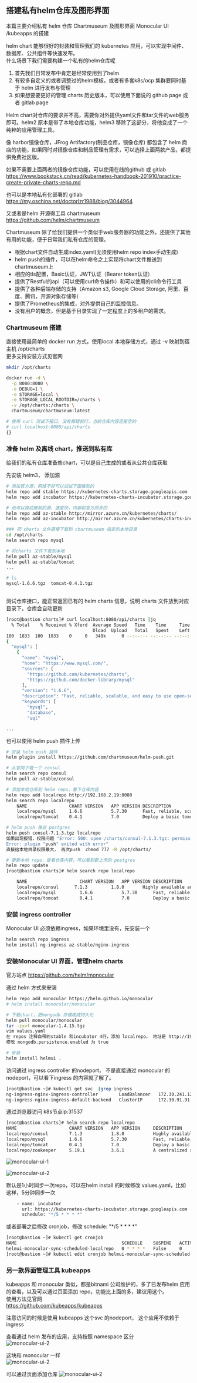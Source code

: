 ## 搭建私有helm仓库及图形界面
本篇主要介绍私有 helm 仓库 Chartmuseum 及图形界面 Monocular UI /kubeapps 的搭建

helm chart 能够很好的封装和管理我们的 kubernetes 应用，可以实现中间件、数据库、公共组件等快速发布。  
什么场景下我们需要构建一个私有的helm仓库呢  
1. 首先我们日常发布中肯定是经常使用到了helm   
2. 有较多自定义的或者调整过的helm模板，或者有多套k8s/ocp 集群要同时基于 helm 进行发布与管理
3. 如果想要要更好的管理 charts 历史版本，可以使用下面说的 github page 或者 gitlab page

Helm chart对仓库的要求并不高，需要你对外提供yaml文件和tar文件的web服务即可。helm2 原本是带了本地仓库功能，helm3 移除了这部分，将他变成了一个纯粹的应用管理工具。  

像 harbor镜像仓库，JFrog Artifactory(制品仓库，镜像仓库) 都包含了 helm 商店的功能，如果同时对镜像仓库和制品管理有需求，可以选择上面两款产品，都提供免费社区版。  

如果不需要上面两者的镜像仓库功能，可以使用在线的github 或 gitlab
https://www.bookstack.cn/read/kubernetes-handbook-201910/practice-create-private-charts-repo.md

也可以是本地私有化部署的 gitlab 
https://my.oschina.net/doctorlzr1988/blog/3044964

又或者是helm 开源得工具 chartmuseum  
https://github.com/helm/chartmuseum

Chartmuseum 除了给我们提供一个类似于web服务器的功能之外，还提供了其他有用的功能，便于日常我们私有仓库的管理。

- 根据chart文件自动生成index.yaml(无须使用helm repo index手动生成)
- helm push的插件，可以在helm命令之上实现将chart文件推送到chartmuseum上
- 相应的tls配置，Basic认证，JWT认证（Bearer token认证）
- 提供了Restful的api（可以使用curl命令操作）和可以使用的cli命令行工具
- 提供了各种后端存储的支持（Amazon s3, Google Cloud Storage, 阿里、百度、腾讯，开源对象存储等）
- 提供了Prometheus的集成，对外提供自己的监控信息。
- 没有用户的概念，但是基于目录实现了一定程度上的多租户的需求。

### Chartmuseum 搭建
直接使用最简单的 docker run 方式，使用local 本地存储方式，通过 -v 映射到宿主机 /opt/charts    
更多支持安装方式见官网  

```bash
mkdir /opt/charts

docker run -d \
  -p 8080:8080 \
  -e DEBUG=1 \
  -e STORAGE=local \
  -e STORAGE_LOCAL_ROOTDIR=/charts \
  -v /opt/charts:/charts \
  chartmuseum/chartmuseum:latest

# 使用 curl 测试下接口，没有报错就行，当前仓库内容还是空的
# curl localhost:8080/api/charts
{}

```

### 准备 helm 及离线 chart，推送到私有库
给我们的私有仓库准备些chart，可以是自己生成的或者从公共仓库获取

先安装 helm3， 添加源
```bash
# 添加官方源，网络不好可以试试下面微软的
helm repo add stable https://kubernetes-charts.storage.googleapis.com
helm repo add incubator https://kubernetes-charts-incubator.storage.googleapis.com

# 也可以换成微软的源，速度快，内容和官方同步的 
helm repo add az-stable http://mirror.azure.cn/kubernetes/charts/
helm repo add az-incubator http://mirror.azure.cn/kubernetes/charts-incubator/
```

```bash
### 把 charts 文件直接下载到 chartmuseum 指定的本地目录
cd /opt/charts
helm search repo mysql

# 将charts 文件下载到本地
helm pull az-stable/mysql
helm pull az-stable/tomcat
...

# ls
mysql-1.6.6.tgz  tomcat-0.4.1.tgz
 
```

测试仓库接口，能正常返回已有的 helm charts 信息，说明 charts 文件放到对应目录下，仓库会自动更新  
```bash
[root@bastion charts]# curl localhost:8080/api/charts |jq
  % Total    % Received % Xferd  Average Speed   Time    Time     Time  Current
                                 Dload  Upload   Total   Spent    Left  Speed
100  1833  100  1833    0     0   349k      0 --:--:-- --:--:-- --:--:--  358k
{
  "mysql": [
    {
      "name": "mysql",
      "home": "https://www.mysql.com/",
      "sources": [
        "https://github.com/kubernetes/charts",
        "https://github.com/docker-library/mysql"
      ],
      "version": "1.6.6",
      "description": "Fast, reliable, scalable, and easy to use open-source relational database system.",
      "keywords": [
        "mysql",
        "database",
        "sql"

...
```

也可以使用 helm push 插件上传
```bash
# 安装 helm push 插件
helm plugin install https://github.com/chartmuseum/helm-push.git

# 从官网下载一个 consul
helm search repo consul
helm pull az-stable/consul 

# 添加本地仓库到 helm repo，看下仓库内容
helm repo add localrepo http://192.168.2.19:8080
helm search repo localrepo
    NAME            	CHART VERSION	APP VERSION	DESCRIPTION                                       
    localrepo/mysql 	1.6.6        	5.7.30     	Fast, reliable, scalable, and easy to use open-...
    localrepo/tomcat	0.4.1        	7.0        	Deploy a basic tomcat application server with s...

# helm push 推送 postgres
helm push consul-7.1.3.tgz localrepo
如果出现报错，权限问题 "Error: 500: open /charts/consul-7.1.3.tgz: permission denied
Error: plugin "push" exited with error" 
直接给本地目录权限最大， 再次push  chmod 777 -R /opt/charts/

# 更新本地 repo，查看仓库内容，可以看到新上传的 postgres
helm repo update 
[root@bastion charts]# helm search repo localrepo

    NAME                	CHART VERSION	APP VERSION	DESCRIPTION                                       
    localrepo/consul      7.1.3         1.8.0       Highly available and distributed service discov...
    localrepo/mysql     	1.6.6        	5.7.30     	Fast, reliable, scalable, and easy to use open-...
    localrepo/tomcat    	0.4.1        	7.0        	Deploy a basic tomcat application server with s...
```

### 安装 ingress controller
Monocular UI 必须依赖ingress，如果环境里没有，先安装一个

```bash
helm search repo ingress
helm install ng-ingress az-stable/nginx-ingress 
```

###  安装Monocular UI 界面，管理helm charts
官方站点 https://github.com/helm/monocular

通过 helm 方式来安装

```bash
helm repo add monocular https://helm.github.io/monocular
# helm install monocular/monocular

# 下载chart，把mongodb 存储改成持久化
helm pull monocular/monocular
tar -zxvf monocular-1.4.15.tgz 
vim values.yaml 
在 repos 注释自带的stable 和incubator 4行，添加 localrepo， 地址是 http://192.168.2.19:8080
修改 mongodb.persistence.enabled 为 true

# 安装
helm install helmui .
```

访问通过 ingress controller 的nodeport， 不是直接通过 monocular 的 nodeport，可以看下ingress 的内容就了解了。

```bash
[root@bastion ~]# kubectl get svc  |grep ingress
ng-ingress-nginx-ingress-controller        LoadBalancer   172.30.241.122   <pending>                              80:31537/TCP,443:30814/TCP   4h53m
ng-ingress-nginx-ingress-default-backend   ClusterIP      172.30.91.91     <none>                                 80/TCP                       4h53m
```


通过浏览器访问 k8s节点ip:31537  

```bash
[root@bastion charts]# helm search repo localrepo
NAME                    CHART VERSION   APP VERSION     DESCRIPTION                                       
localrepo/consul        7.1.3           1.8.0           Highly available and distributed service discov...
localrepo/mysql         1.6.6           5.7.30          Fast, reliable, scalable, and easy to use open-...
localrepo/tomcat        0.4.1           7.0             Deploy a basic tomcat application server with s...
localrepo/zookeeper     5.19.1          3.6.1           A centralized service for maintaining configura...
```

![monocular-ui-1](../images/应用商店/monocular-ui-1.png)

![monocular-ui-2](../images/应用商店/monocular-ui-2.png)

默认是1小时同步一次repo，可以在helm install 的时候修改 values.yaml，比如这样，5分钟同步一次

```bash
    - name: incubator
      url: https://kubernetes-charts-incubator.storage.googleapis.com
      schedule: "*/5 * * * *"
```

或者部署之后修改 cronjob，修改       schedule: "*/5 * * * *"

```bash
[root@bastion ~]# kubectl get cronjob
NAME                                        SCHEDULE    SUSPEND   ACTIVE   LAST SCHEDULE   AGE
helmui-monocular-sync-scheduled-localrepo   0 * * * *   False     0        8m57s           3d
[root@bastion ~]# kubectl edit cronjob helmui-monocular-sync-scheduled-localrepo 
```

### 另一款界面管理工具 kubeapps 

kubeapps 和 monocular 类似，都是bitnami 公司维护的，多了已发布helm 应用的查看，以及可以通过页面添加 repo，功能比上面的多，建议用这个。   
使用方法见官网  
https://github.com/kubeapps/kubeapps  

注意访问的时候是使用 kubeapps 这个svc 的nodeport， 这个应用不依赖于ingress  

查看通过 helm 发布的应用，支持按照 namespace 区分  
![monocular-ui-2](../images/应用商店/kubeapps-applications.png)

这块和 monocular 一样  
![monocular-ui-2](../images/应用商店/kubeapps-catalog.png)

可以通过页面添加仓库
![monocular-ui-2](../images/应用商店/kubeapps-repositories.png)

